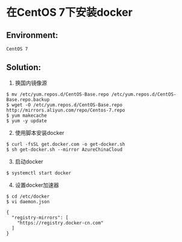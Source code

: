 # 在CentOS 7下安装docker

## Environment:

`CentOS 7`

## Solution:
1. 换国内镜像源
```
$ mv /etc/yum.repos.d/CentOS-Base.repo /etc/yum.repos.d/CentOS-Base.repo.backup
$ wget -O /etc/yum.repos.d/CentOS-Base.repo http://mirrors.aliyun.com/repo/Centos-7.repo
$ yum makecache
$ yum -y update
```

2. 使用脚本安装docker
```
$ curl -fsSL get.docker.com -o get-docker.sh
$ sh get-docker.sh --mirror AzureChinaCloud
```

3. 启动docker
```
$ systemctl start docker
```

4. 设置docker加速器
```
$ cd /etc/docker
$ vi daemon.json

{
  "registry-mirrors": [
    "https://registry.docker-cn.com"
  ]
}
```
